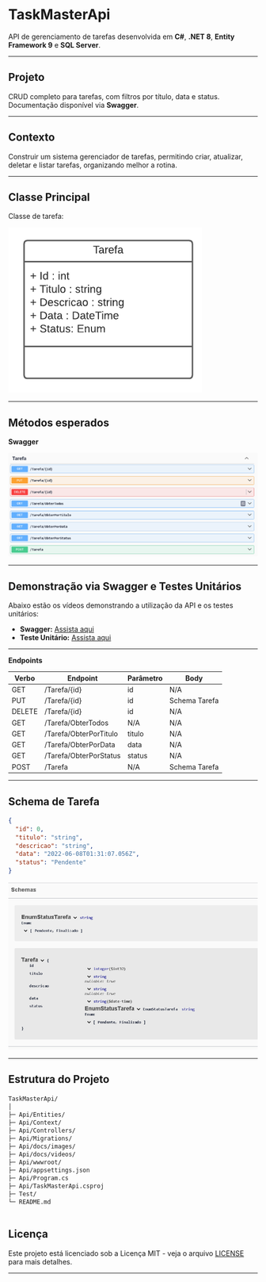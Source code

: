 # TaskMasterApi
API de gerenciamento de tarefas desenvolvida em **C#**, **.NET 8**, **Entity Framework 9** e **SQL Server**.

---
## Projeto
CRUD completo para tarefas, com filtros por título, data e status. Documentação disponível via **Swagger**.

---

## Contexto
Construir um sistema gerenciador de tarefas, permitindo criar, atualizar, deletar e listar tarefas, organizando melhor a rotina.

---

## Classe Principal

Classe de tarefa:

![Diagrama da classe Tarefa](docs\imagens\diagrama.png)

---

## Métodos esperados

**Swagger**

![Métodos Swagger](docs\imagens\swagger.png)

---
## Demonstração via Swagger e Testes Unitários

Abaixo estão os vídeos demonstrando a utilização da API e os testes unitários:

- **Swagger:** [Assista aqui](docs/videos/swagger.mp4)
- **Teste Unitário:** [Assista aqui](docs/videos/testeunitario.mp4)


---
**Endpoints**

| Verbo  | Endpoint                | Parâmetro | Body          |
|--------|-------------------------|-----------|---------------|
| GET    | /Tarefa/{id}            | id        | N/A           |
| PUT    | /Tarefa/{id}            | id        | Schema Tarefa |
| DELETE | /Tarefa/{id}            | id        | N/A           |
| GET    | /Tarefa/ObterTodos      | N/A       | N/A           |
| GET    | /Tarefa/ObterPorTitulo  | titulo    | N/A           |
| GET    | /Tarefa/ObterPorData    | data      | N/A           |
| GET    | /Tarefa/ObterPorStatus  | status    | N/A           |
| POST   | /Tarefa                 | N/A       | Schema Tarefa |

---
## Schema  de Tarefa
```json
{
  "id": 0,
  "titulo": "string",
  "descricao": "string",
  "data": "2022-06-08T01:31:07.056Z",
  "status": "Pendente"
}
```


![Schema Tarefa](docs\imagens\Schema.png)

---
## Estrutura do Projeto

```
TaskMasterApi/
│
├─ Api/Entities/
├─ Api/Context/
├─ Api/Controllers/
├─ Api/Migrations/
├─ Api/docs/images/
├─ Api/docs/videos/
├─ Api/wwwroot/
├─ Api/appsettings.json
├─ Api/Program.cs
├─ Api/TaskMasterApi.csproj
├─ Test/
└─ README.md


```

## Licença

Este projeto está licenciado sob a Licença MIT - veja o arquivo [LICENSE](LICENSE) para mais detalhes.

---

